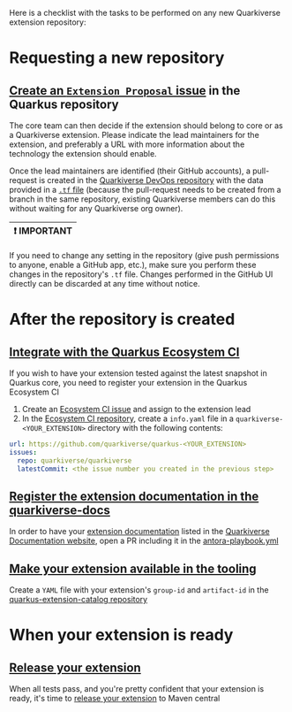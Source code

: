 Here is a checklist with the tasks to be performed on any new Quarkiverse extension repository: 

# Requesting a new repository

## [Create an `Extension Proposal` issue](https://github.com/quarkusio/quarkus/issues/new?assignees=&labels=kind%2Fextension-proposal&template=extension_proposal.yml) in the Quarkus repository 

The core team can then decide if the extension should belong to core or as a Quarkiverse extension. Please indicate the lead maintainers for the extension, and preferably a URL with more information about the technology the extension should enable. 

Once the lead maintainers are identified (their GitHub accounts), a pull-request is created in the [Quarkiverse DevOps repository](https://github.com/quarkiverse/quarkiverse-devops) with the data provided in a [`.tf` file](https://github.com/quarkiverse/quarkiverse-devops#workflow-for-new-repositories) (because the pull-request needs to be created from a branch in the same repository, existing Quarkiverse members can do this without waiting for any Quarkiverse org owner).

| :exclamation:  IMPORTANT   |
|----------------------------|
If you need to change any setting in the repository (give push permissions to anyone, enable a GitHub app, etc.), make sure you perform these changes in the repository's `.tf` file. Changes performed in the GitHub UI directly can be discarded at any time without notice.   

# After the repository is created

## [Integrate with the Quarkus Ecosystem CI](https://github.com/quarkusio/quarkus-ecosystem-ci#what-its-all-about)

If you wish to have your extension tested against the latest snapshot in Quarkus core, you need to register your extension in the Quarkus Ecosystem CI

1. Create an [Ecosystem CI issue](https://github.com/quarkiverse/quarkiverse/issues/new/choose) and assign to the extension lead 
2. In the [Ecosystem CI repository](https://github.com/quarkusio/quarkus-ecosystem-ci), create a `info.yaml` file in a `quarkiverse-<YOUR_EXTENSION>` directory with the following contents:

```yaml
url: https://github.com/quarkiverse/quarkus-<YOUR_EXTENSION>
issues:
  repo: quarkiverse/quarkiverse
  latestCommit: <the issue number you created in the previous step>
``` 

## [Register the extension documentation in the quarkiverse-docs](https://github.com/quarkiverse/quarkiverse-docs)

In order to have your [extension documentation](https://github.com/quarkiverse/quarkiverse/wiki#documenting-your-extension) listed in the [Quarkiverse Documentation website](https://quarkiverse.github.io/quarkiverse-docs/), open a PR including it in the [antora-playbook.yml](https://github.com/quarkiverse/quarkiverse-docs/blob/main/antora-playbook.yml)

## [Make your extension available in the tooling](https://github.com/quarkusio/quarkus-extension-catalog#extensions)

Create a `YAML` file with your extension's `group-id` and `artifact-id` in the [quarkus-extension-catalog repository](https://github.com/quarkusio/quarkus-extension-catalog/tree/main/extensions)  

# When your extension is ready

## [Release your extension](https://github.com/quarkiverse/quarkiverse/wiki/Release) 

When all tests pass, and you're pretty confident that your extension is ready, it's time to [release your extension](https://github.com/quarkiverse/quarkiverse/wiki/Release) to Maven central